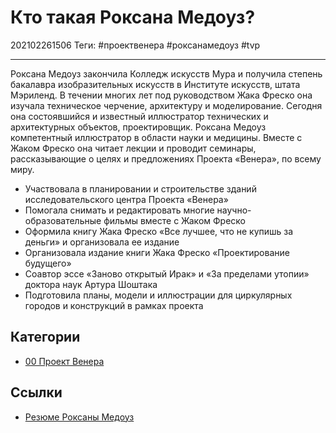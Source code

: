 # Кто такая Роксана Медоуз?

202102261506
Теги: #проектвенера #роксанамедоуз #tvp
___

Роксана Медоуз закончила Колледж искусств Мура и получила степень бакалавра изобразительных искусств в Институте искусств, штата Мэриленд. В течении многих лет под руководством Жака Фреско она изучала техническое черчение, архитектуру и моделирование. Сегодня она состоявшийся и известный иллюстратор технических и архитектурных объектов, проектировщик. Роксана Медоуз компетентный иллюстратор в области науки и медицины. Вместе с Жаком Фреско она читает лекции и проводит семинары, рассказывающие о целях и предложениях Проекта «Венера», по всему миру.

-   Участвовала в планировании и строительстве зданий исследовательского центра Проекта «Венера»
-   Помогала снимать и редактировать многие научно-образовательные фильмы вместе с Жаком Фреско
-   Оформила книгу Жака Фреско «Все лучшее, что не купишь за деньги» и организовала ее издание
-   Организовала издание книги Жака Фреско «Проектирование будущего»
-   Соавтор эссе «Заново открытый Ирак» и «За пределами утопии» доктора наук Артура Шоштака
-   Подготовила планы, модели и иллюстрации для циркулярных городов и конструкций в рамках проекта

## Категории

* [00 Проект Венера](00%20%D0%9F%D1%80%D0%BE%D0%B5%D0%BA%D1%82%20%D0%92%D0%B5%D0%BD%D0%B5%D1%80%D0%B0.md)

## Ссылки

* [Резюме Роксаны Медоуз](https://vk.com/pages?oid=-28542288&p=%D0%A0%D0%B5%D0%B7%D1%8E%D0%BC%D0%B5%3A_%D0%A0%D0%BE%D0%BA%D1%81%D0%B0%D0%BD%D0%B0_%D0%9C%D0%B5%D0%B4%D0%BE%D1%83%D0%B7)
